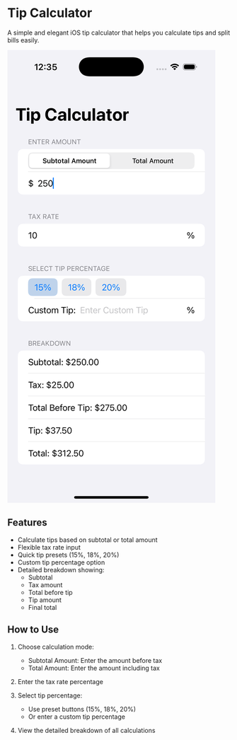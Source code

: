 # Tip Calculator

A simple and elegant iOS tip calculator that helps you calculate tips and split bills easily.

![Tip Calculator Screenshot](screenshots/demo.png)

## Features

- Calculate tips based on subtotal or total amount
- Flexible tax rate input
- Quick tip presets (15%, 18%, 20%)
- Custom tip percentage option
- Detailed breakdown showing:
  - Subtotal
  - Tax amount
  - Total before tip
  - Tip amount
  - Final total

## How to Use

1. Choose calculation mode:
   - Subtotal Amount: Enter the amount before tax
   - Total Amount: Enter the amount including tax

2. Enter the tax rate percentage

3. Select tip percentage:
   - Use preset buttons (15%, 18%, 20%)
   - Or enter a custom tip percentage

4. View the detailed breakdown of all calculations
